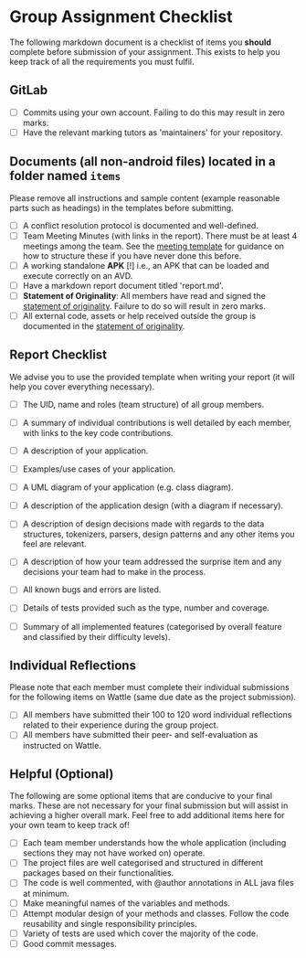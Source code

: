 # Group Assignment Checklist
The following markdown document is a checklist of items you **should** complete before submission of your assignment. This exists to help you keep track of all the requirements you must fulfil.

## GitLab
- [ ] Commits using your own account. Failing to do this may result in zero marks.
- [ ] Have the relevant marking tutors as 'maintainers' for your repository.

## Documents (all non-android files) located in a folder named `items`
Please remove all instructions and sample content (example reasonable parts such as headings) 
in the templates before submitting.
- [ ] A conflict resolution protocol is documented and well-defined.
- [ ] Team Meeting Minutes (with links in the report). There must be at least 4 meetings among the team. See the [meeting template](./meeting0.md) for guidance on how to structure these if you have never done this before.
- [ ] A working standalone **APK** [!] i.e., an APK that can be loaded and execute correctly on an AVD.
- [ ] Have a markdown report document titled 'report.md'.
- [ ] **Statement of Originality**: All members have read and signed the [statement of originality](./statement-of-originality.yml). Failure to do so will result in zero marks.
- [ ] All external code, assets or help received outside the group is documented in the [statement of originality](./statement-of-originality.yml).

## Report Checklist
We advise you to use the provided template when writing your report (it will help you cover everything necessary).
- [ ] The UID, name and roles (team structure) of all group members.
- [ ] A summary of individual contributions is well detailed by each member, with links to the key code contributions.
- [ ] A description of your application.
- [ ] Examples/use cases of your application.
- [ ] A UML diagram of your application (e.g. class diagram).
- [ ] A description of the application design (with a diagram if necessary).
- [ ] A description of design decisions made with regards to the data structures, tokenizers, parsers, design patterns and any other items you feel are relevant.
- [ ] A description of how your team addressed the surprise item and any decisions your team had to make in the process.
- [ ] All known bugs and errors are listed.
- [ ] Details of tests provided such as the type, number and coverage.
- [ ] Summary of all implemented features (categorised by overall feature and classified by their difficulty levels).


## Individual Reflections
Please note that each member must complete their individual submissions for the following items on Wattle (same due date as the project submission).
- [ ] All members have submitted their 100 to 120 word individual reflections related to their experience during the group project.
- [ ] All members have submitted their peer- and self-evaluation as instructed on Wattle.

## Helpful (Optional)
The following are some optional items that are conducive to your final marks. These are not necessary for your final submission but will assist in achieving a higher overall mark. Feel free to add additional items here for your own team to keep track of!
- [ ] Each team member understands how the whole application (including sections they may not have worked on) operate.
- [ ] The project files are well categorised and structured in different packages based on their functionalities.
- [ ] The code is well commented, with @author annotations in ALL java files at minimum.
- [ ] Make meaningful names of the variables and methods.
- [ ] Attempt modular design of your methods and classes. Follow the code reusability and single responsibility principles.
- [ ] Variety of tests are used which cover the majority of the code.
- [ ] Good commit messages.
